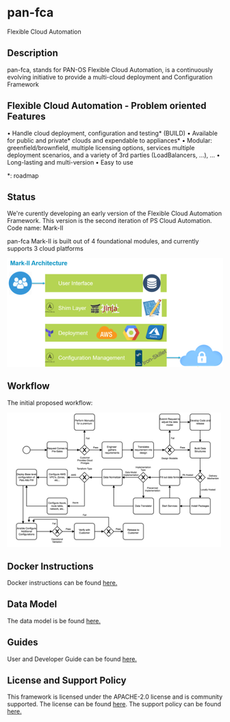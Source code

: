 
# pan-fca
Flexible Cloud Automation

## Description

pan-fca, stands for PAN-OS Flexible Cloud Automation, is a continuously evolving initiative to provide a multi-cloud deployment and Configuration Framework

## Flexible Cloud Automation - Problem oriented Features

•	Handle cloud deployment, configuration and testing* (BUILD)
•	Available for public and private* clouds and expendable to appliances*
•	Modular: greenfield/brownfield, multiple licensing options, services multiple deployment scenarios, and a variety of 3rd parties (LoadBalancers, …), …
•	Long-lasting and multi-version
•	Easy to use

*: roadmap


## Status
We're curently developing an early version of the Flexible Cloud Automation Framework.
This version is the second iteration of PS Cloud Automation. Code name: Mark-II

pan-fca Mark-II is built out of 4 foundational modules, and currently supports 3 cloud platforms 

<p float="left">
  <img src="/images/MarkIIArchi.PNG" width="600" />
</p>

## Workflow
The initial proposed workflow:

<p float="left">
  <img src="/images/workflow.png" width="500" />
</p>

## Docker Instructions

Docker instructions can be found [here.](./docs/Docker_Instructions_Readme.md)


## Data Model

The data model is be found [here.](./docs/DATA_MODEL.md)


## Guides
User and Developer Guide can be found [here.](./docs/overview.md)


## License and Support Policy
This framework is licensed under the APACHE-2.0 license and is community supported. The license can be found [here](./LICENSE). The support policy can be found [here.](./SUPPORT_POLICY)
